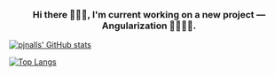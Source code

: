 <br>
<h3 align="center">Hi there 🙋🏾‍♂️, I'm current working on a new project — Angularization 📐👨🏾‍💻.</h3>

[![pjnalls' GitHub stats](https://github-readme-stats.vercel.app/api?username=pjnalls&count_private=true&show_icons=true)](https://github.com/anuraghazra/github-readme-stats)

[![Top Langs](https://github-readme-stats.vercel.app/api/top-langs/?username=pjnalls&layout=compact)](https://github.com/anuraghazra/github-readme-stats)